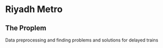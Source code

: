 # Riyadh Metro 


## The Proplem
Data preprocessing and finding problems and solutions for delayed trains
